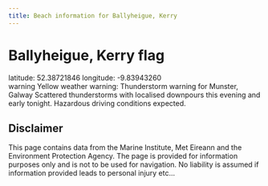 ```yaml
---
title: Beach information for Ballyheigue, Kerry
---
```

# Ballyheigue, Kerry <span class="material-icons blue-flag">flag</span>

<div class="location-info">latitude: 52.38721846 longitude: -9.83943260</div>
<div class="met-eireann-warnings"><span class="material-icons yellow-warning">warning</span>&nbsp;Yellow weather warning: Thunderstorm warning for Munster, Galway Scattered thunderstorms with localised downpours this evening and early tonight. Hazardous driving conditions expected.&nbsp;</div>
<div></div>

## Disclaimer

This page contains data from the Marine Institute, 
Met Eireann and the Environment Protection Agency. The page is provided for
information purposes only and is not to be used for navigation. No liability 
is assumed if information provided leads to personal injury etc...